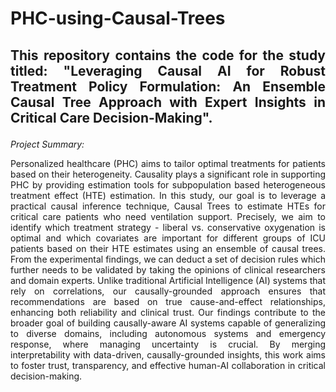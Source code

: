 # PHC-using-Causal-Trees
## <p align="justify"> This repository contains the code for the study titled: "Leveraging Causal AI for Robust Treatment Policy Formulation: An Ensemble Causal Tree Approach with Expert Insights in Critical Care Decision-Making".  </p>

*Project Summary:* <p align="justify"> Personalized healthcare (PHC) aims to tailor optimal treatments for patients based on their heterogeneity. Causality plays a significant role in supporting PHC by providing estimation tools for subpopulation based heterogeneous treatment effect (HTE) estimation. In this study, our goal is to leverage a practical causal inference technique, Causal Trees to estimate HTEs for critical care patients who need ventilation support. Precisely, we aim to identify which treatment strategy - liberal vs. conservative oxygenation is optimal and which covariates are important for different groups of ICU patients based on their HTE estimates using an ensemble of causal trees. From the experimental findings, we can deduct a set of decision rules which further needs to be validated by taking the opinions of clinical researchers and domain experts. Unlike traditional Artificial Intelligence (AI) systems that rely on correlations, our causally-grounded approach ensures that recommendations are based on true cause-and-effect relationships, enhancing both reliability and clinical trust. Our findings contribute to the broader goal of building causally-aware AI systems capable of generalizing to diverse domains, including autonomous systems and emergency response, where managing uncertainty is crucial. By merging interpretability with data-driven, causally-grounded insights, this work aims to foster trust, transparency, and effective human-AI collaboration in critical decision-making. </p>

